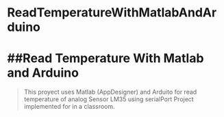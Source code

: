 # ReadTemperatureWithMatlabAndArduino

##Read Temperature With Matlab and Arduino
==========================================

>This proyect uses Matlab (AppDesigner) and Arduito for read temperature of analog Sensor LM35 using serialPort 
>Project implemented for in a classroom.


